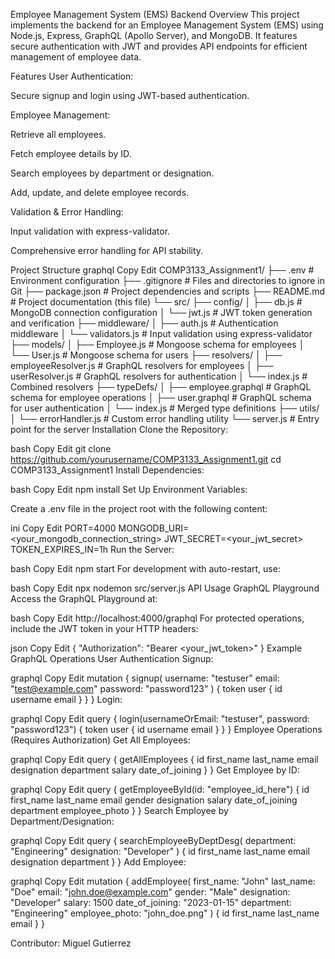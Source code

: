 Employee Management System (EMS) Backend
Overview
This project implements the backend for an Employee Management System (EMS) using Node.js, Express, GraphQL (Apollo Server), and MongoDB. It features secure authentication with JWT and provides API endpoints for efficient management of employee data.

Features
User Authentication:

Secure signup and login using JWT-based authentication.

Employee Management:

Retrieve all employees.

Fetch employee details by ID.

Search employees by department or designation.

Add, update, and delete employee records.

Validation & Error Handling:

Input validation with express-validator.

Comprehensive error handling for API stability.

Project Structure
graphql
Copy
Edit
COMP3133_Assignment1/
├── .env                  # Environment configuration
├── .gitignore            # Files and directories to ignore in Git
├── package.json          # Project dependencies and scripts
├── README.md             # Project documentation (this file)
└── src/
    ├── config/
    │   ├── db.js         # MongoDB connection configuration
    │   └── jwt.js        # JWT token generation and verification
    ├── middleware/
    │   ├── auth.js       # Authentication middleware
    │   └── validators.js # Input validation using express-validator
    ├── models/
    │   ├── Employee.js   # Mongoose schema for employees
    │   └── User.js       # Mongoose schema for users
    ├── resolvers/
    │   ├── employeeResolver.js  # GraphQL resolvers for employees
    │   ├── userResolver.js      # GraphQL resolvers for authentication
    │   └── index.js             # Combined resolvers
    ├── typeDefs/
    │   ├── employee.graphql     # GraphQL schema for employee operations
    │   ├── user.graphql         # GraphQL schema for user authentication
    │   └── index.js             # Merged type definitions
    ├── utils/
    │   └── errorHandler.js      # Custom error handling utility
    └── server.js         # Entry point for the server
Installation
Clone the Repository:

bash
Copy
Edit
git clone https://github.com/yourusername/COMP3133_Assignment1.git
cd COMP3133_Assignment1
Install Dependencies:

bash
Copy
Edit
npm install
Set Up Environment Variables:

Create a .env file in the project root with the following content:

ini
Copy
Edit
PORT=4000
MONGODB_URI=<your_mongodb_connection_string>
JWT_SECRET=<your_jwt_secret>
TOKEN_EXPIRES_IN=1h
Run the Server:

bash
Copy
Edit
npm start
For development with auto-restart, use:

bash
Copy
Edit
npx nodemon src/server.js
API Usage
GraphQL Playground
Access the GraphQL Playground at:

bash
Copy
Edit
http://localhost:4000/graphql
For protected operations, include the JWT token in your HTTP headers:

json
Copy
Edit
{
  "Authorization": "Bearer <your_jwt_token>"
}
Example GraphQL Operations
User Authentication
Signup:

graphql
Copy
Edit
mutation {
  signup(
    username: "testuser"
    email: "test@example.com"
    password: "password123"
  ) {
    token
    user {
      id
      username
      email
    }
  }
}
Login:

graphql
Copy
Edit
query {
  login(usernameOrEmail: "testuser", password: "password123") {
    token
    user {
      id
      username
      email
    }
  }
}
Employee Operations (Requires Authorization)
Get All Employees:

graphql
Copy
Edit
query {
  getAllEmployees {
    id
    first_name
    last_name
    email
    designation
    department
    salary
    date_of_joining
  }
}
Get Employee by ID:

graphql
Copy
Edit
query {
  getEmployeeById(id: "employee_id_here") {
    id
    first_name
    last_name
    email
    gender
    designation
    salary
    date_of_joining
    department
    employee_photo
  }
}
Search Employee by Department/Designation:

graphql
Copy
Edit
query {
  searchEmployeeByDeptDesg(
    department: "Engineering"
    designation: "Developer"
  ) {
    id
    first_name
    last_name
    email
    designation
    department
  }
}
Add Employee:

graphql
Copy
Edit
mutation {
  addEmployee(
    first_name: "John"
    last_name: "Doe"
    email: "john.doe@example.com"
    gender: "Male"
    designation: "Developer"
    salary: 1500
    date_of_joining: "2023-01-15"
    department: "Engineering"
    employee_photo: "john_doe.png"
  ) {
    id
    first_name
    last_name
    email
  }
}

 Contributor: Miguel Gutierrez
